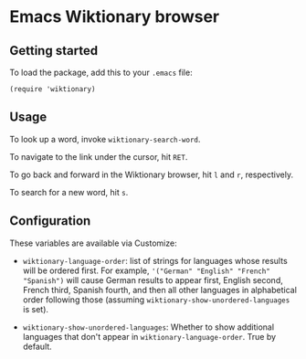 # Emacs Wiktionary browser

## Getting started

To load the package, add this to your `.emacs` file:

``` emacs-lisp
(require 'wiktionary)
```

## Usage

To look up a word, invoke `wiktionary-search-word`.

To navigate to the link under the cursor, hit `RET`.

To go back and forward in the Wiktionary browser, hit `l` and `r`, respectively.

To search for a new word, hit `s`.

## Configuration

These variables are available via Customize:

* `wiktionary-language-order`: list of strings for languages whose results will be ordered
  first. For example, `'("German" "English" "French" "Spanish")` will cause German results to
  appear first, English second, French third, Spanish fourth, and then all other languages
  in alphabetical order following those (assuming `wiktionary-show-unordered-languages` is set).

* `wiktionary-show-unordered-languages`: Whether to show additional languages
  that don't appear in `wiktionary-language-order`. True by default.
